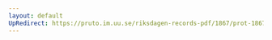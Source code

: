 ```yaml
---
layout: default
UpRedirect: https://pruto.im.uu.se/riksdagen-records-pdf/1867/prot-1867--ak--128/prot-1867--ak--128_008.pdf
---
```

